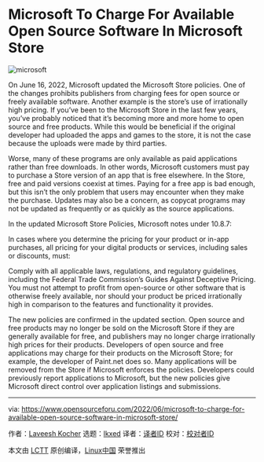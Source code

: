 [#]: subject: "Microsoft To Charge For Available Open Source Software In Microsoft Store"
[#]: via: "https://www.opensourceforu.com/2022/06/microsoft-to-charge-for-available-open-source-software-in-microsoft-store/"
[#]: author: "Laveesh Kocher https://www.opensourceforu.com/author/laveesh-kocher/"
[#]: collector: "lkxed"
[#]: translator: " "
[#]: reviewer: " "
[#]: publisher: " "
[#]: url: " "

Microsoft To Charge For Available Open Source Software In Microsoft Store
======
![microsoft][1]

On June 16, 2022, Microsoft updated the Microsoft Store policies. One of the changes prohibits publishers from charging fees for open source or freely available software. Another example is the store’s use of irrationally high pricing. If you’ve been to the Microsoft Store in the last few years, you’ve probably noticed that it’s becoming more and more home to open source and free products. While this would be beneficial if the original developer had uploaded the apps and games to the store, it is not the case because the uploads were made by third parties.

Worse, many of these programs are only available as paid applications rather than free downloads. In other words, Microsoft customers must pay to purchase a Store version of an app that is free elsewhere. In the Store, free and paid versions coexist at times. Paying for a free app is bad enough, but this isn’t the only problem that users may encounter when they make the purchase. Updates may also be a concern, as copycat programs may not be updated as frequently or as quickly as the source applications.

In the updated Microsoft Store Policies, Microsoft notes under 10.8.7:

In cases where you determine the pricing for your product or in-app purchases, all pricing for your digital products or services, including sales or discounts, must:

Comply with all applicable laws, regulations, and regulatory guidelines, including the Federal Trade Commission’s Guides Against Deceptive Pricing. You must not attempt to profit from open-source or other software that is otherwise freely available, nor should your product be priced irrationally high in comparison to the features and functionality it provides.

The new policies are confirmed in the updated section. Open source and free products may no longer be sold on the Microsoft Store if they are generally available for free, and publishers may no longer charge irrationally high prices for their products. Developers of open source and free applications may charge for their products on the Microsoft Store; for example, the developer of Paint.net does so. Many applications will be removed from the Store if Microsoft enforces the policies. Developers could previously report applications to Microsoft, but the new policies give Microsoft direct control over application listings and submissions.

--------------------------------------------------------------------------------

via: https://www.opensourceforu.com/2022/06/microsoft-to-charge-for-available-open-source-software-in-microsoft-store/

作者：[Laveesh Kocher][a]
选题：[lkxed][b]
译者：[译者ID](https://github.com/译者ID)
校对：[校对者ID](https://github.com/校对者ID)

本文由 [LCTT](https://github.com/LCTT/TranslateProject) 原创编译，[Linux中国](https://linux.cn/) 荣誉推出

[a]: https://www.opensourceforu.com/author/laveesh-kocher/
[b]: https://github.com/lkxed
[1]: https://www.opensourceforu.com/wp-content/uploads/2022/06/microsoft-e1655714723942.jpg
